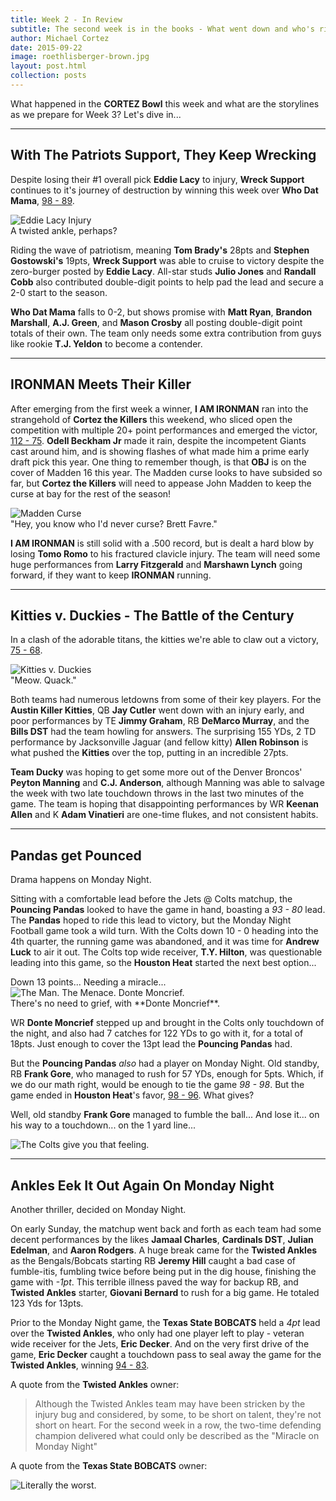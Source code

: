 ```yaml
---
title: Week 2 - In Review
subtitle: The second week is in the books - What went down and who's riding high...
author: Michael Cortez
date: 2015-09-22
image: roethlisberger-brown.jpg
layout: post.html
collection: posts
---
```

What happened in the **CORTEZ Bowl** this week and what are the storylines as we prepare for Week 3? Let's dive in...

- - -

## With The Patriots Support, They Keep Wrecking

Despite losing their #1 overall pick **Eddie Lacy** to injury, **Wreck Support** continues to it's journey of destruction by winning this week over **Who Dat Mama**, [98 - 89](http://games.espn.go.com/ffl/boxscorequick?leagueId=569656&teamId=11&scoringPeriodId=2&seasonId=2015&view=scoringperiod&version=quick).

<div class="center">
  <img src="{{baseUri}}assets/eddie-lacy-injury.jpeg" alt="Eddie Lacy Injury" />
</div>
<div class="center">
  <span class="caption">A twisted ankle, perhaps?</span>
</div>

Riding the wave of patriotism, meaning **Tom Brady's** 28pts and **Stephen Gostowski's** 19pts, **Wreck Support** was able to cruise to victory despite the zero-burger posted by **Eddie Lacy**. All-star studs **Julio Jones** and **Randall Cobb** also contributed double-digit points to help pad the lead and secure a 2-0 start to the season.

**Who Dat Mama** falls to 0-2, but shows promise with **Matt Ryan**, **Brandon Marshall**, **A.J. Green**, and **Mason Crosby** all posting double-digit point totals of their own. The team only needs some extra contribution from guys like rookie **T.J. Yeldon** to become a contender.

- - -

## IRONMAN Meets Their Killer

After emerging from the first week a winner, **I AM IRONMAN** ran into the strangehold of **Cortez the Killers** this weekend, who sliced open the competition with multiple 20+ point performances and emerged the victor, [112 - 75](http://games.espn.go.com/ffl/boxscorequick?leagueId=569656&teamId=11&scoringPeriodId=2&seasonId=2015&view=scoringperiod&version=quick). **Odell Beckham Jr** made it rain, despite the incompetent Giants cast around him, and is showing flashes of what made him a prime early draft pick this year. One thing to remember though, is that **OBJ** is on the cover of Madden 16 this year. The Madden curse looks to have subsided so far, but **Cortez the Killers** will need to appease John Madden to keep the curse at bay for the rest of the season!

<div class="center">
  <img src="{{baseUri}}assets/madden-curse.jpg" alt="Madden Curse" />
</div>
<div class="center">
  <span class="caption">"Hey, you know who I'd never curse? Brett Favre."</span>
</div>

**I AM IRONMAN** is still solid with a .500 record, but is dealt a hard blow by losing **Tomo Romo** to his fractured clavicle injury. The team will need some huge performances from **Larry Fitzgerald** and **Marshawn Lynch** going forward, if they want to keep **IRONMAN** running.

- - -

## Kitties v. Duckies - The Battle of the Century

In a clash of the adorable titans, the kitties we're able to claw out a victory, [75 - 68](http://games.espn.go.com/ffl/boxscorequick?leagueId=569656&teamId=10&scoringPeriodId=2&seasonId=2015&view=scoringperiod&version=quick).

<div class="center">
  <img src="{{baseUri}}assets/kitties-v-duckies.jpg" alt="Kitties v. Duckies" />
</div>
<div class="center">
  <span class="caption">"Meow. Quack."</span>
</div>

Both teams had numerous letdowns from some of their key players. For the **Austin Killer Kitties**, QB **Jay Cutler** went down with an injury early, and poor performances by TE **Jimmy Graham**, RB **DeMarco Murray**, and the **Bills DST** had the team howling for answers. The surprising 155 YDs, 2 TD performance by Jacksonville Jaguar (and fellow kitty) **Allen Robinson** is what pushed the **Kitties** over the top, putting in an incredible 27pts.

**Team Ducky** was hoping to get some more out of the Denver Broncos' **Peyton Manning** and **C.J. Anderson**, although Manning was able to salvage the week with two late touchdown throws in the last two minutes of the game. The team is hoping that disappointing performances by WR **Keenan Allen** and K **Adam Vinatieri** are one-time flukes, and not consistent habits.

- - -

## Pandas get Pounced

Drama happens on Monday Night.

Sitting with a comfortable lead before the Jets @ Colts matchup, the **Pouncing Pandas** looked to have the game in hand, boasting a *93 - 80* lead. The **Pandas** hoped to ride this lead to victory, but the Monday Night Football game took a wild turn. With the Colts down 10 - 0 heading into the 4th quarter, the running game was abandoned, and it was time for **Andrew Luck** to air it out. The Colts top wide receiver, **T.Y. Hilton**, was questionable leading into this game, so the **Houston Heat** started the next best option... 

<div class="center">
Down 13 points... Needing a miracle...
</div>

<div class="center">
  <img src="{{baseUri}}assets/moncrief-suit.jpg" alt="The Man. The Menace. Donte Moncrief." />
</div>
<div class="center">
  <span class="caption">There's no need to grief, with **Donte Moncrief**.</span>
</div>

WR **Donte Moncrief** stepped up and brought in the Colts only touchdown of the night, and also had 7 catches for 122 YDs to go with it, for a total of 18pts. Just enough to cover the 13pt lead the **Pouncing Pandas** had.

But the **Pouncing Pandas** *also* had a player on Monday Night. Old standby, RB **Frank Gore**, who managed to rush for 57 YDs, enough for 5pts. Which, if we do our math right, would be enough to tie the game *98 - 98*. But the game ended in **Houston Heat**'s favor, [98 - 96](http://games.espn.go.com/ffl/boxscorequick?leagueId=569656&teamId=7&scoringPeriodId=2&seasonId=2015&view=scoringperiod&version=quick). What gives?

Well, old standby **Frank Gore** managed to fumble the ball... And lose it... on his way to a touchdown... on the 1 yard line...

<div class="center">
  <img src="{{baseUri}}assets/coltsfans.gif" alt="The Colts give you that feeling." />
</div>

- - -

## Ankles Eek It Out Again On Monday Night

Another thriller, decided on Monday Night.

On early Sunday, the matchup went back and forth as each team had some decent performances by the likes **Jamaal Charles**, **Cardinals DST**, **Julian Edelman**, and **Aaron Rodgers**. A huge break came for the **Twisted Ankles** as the Bengals/Bobcats starting RB **Jeremy Hill** caught a bad case of fumble-itis, fumbling twice before being put in the dig house, finishing the game with *-1pt*. This terrible illness paved the way for backup RB, and **Twisted Ankles** starter, **Giovani Bernard** to rush for a big game. He totaled 123 Yds for 13pts.

Prior to the Monday Night game, the **Texas State BOBCATS** held a *4pt* lead over the **Twisted Ankles**, who only had one player left to play - veteran wide receiver for the Jets, **Eric Decker**. And on the very first drive of the game, **Eric Decker** caught a touchdown pass to seal away the game for the **Twisted Ankles**, winning [94 - 83](http://games.espn.go.com/ffl/boxscorequick?leagueId=569656&teamId=1&scoringPeriodId=2&seasonId=2015&view=scoringperiod&version=quick).

A quote from the **Twisted Ankles** owner:

> Although the Twisted Ankles team may have been stricken by the injury bug and considered, by some, to be short on talent, they're not short on heart. For the second week in a row, the two-time defending champion delivered what could only be described as the "Miracle on Monday Night"

A quote from the **Texas State BOBCATS** owner:

<div class="center">
  <img src="{{baseUri}}assets/theworst.gif" alt="Literally the worst." />
</div>
